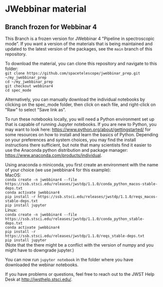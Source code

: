 # JWebbinar material

## Branch frozen for Webbinar 4

This Branch is a frozen version for JWebbinar 4 "Pipeline in spectroscopic mode". If you want a version of the materials that is being maintained and updated to the latest version of the packages, see the `main` branch of this repository.

To download the material, you can clone this repository and navigate to this folder:  
`git clone https://github.com/spacetelescope/jwebbinar_prep.git ~/my_jwebbinar_prep`  
`cd ~/my_jwebbinar_prep`  
`git checkout webbinar4`  
`cd spec_mode`  

Alternatively, you can manually download the individual notebooks by clicking on the spec_mode folder, then click on each file, and right-click on "Raw" to select "Save link as".

To run these notebooks locally, you will need a Python environment set up that is capable of running Jupyter notebooks. If you are new to Python, you may want to look here: https://www.python.org/about/gettingstarted/ for some resources on how to install and learn the basics of Python. Depending on your preferences and system choices, you may find the install instructions there sufficient, but note that many scientists find it easier to use the Anaconda python distribution and package manager: https://www.anaconda.com/products/individual.

Using anaconda o miniconda, you first create an environment with the name of your choice (we use jwebbinar4 for this example):  
MacOS:  
`conda create -n jwebbinar4 --file https://ssb.stsci.edu/releases/jwstdp/1.1.0/conda_python_macos-stable-deps.txt`  
`conda activate jwebbinar4`  
`pip install -r https://ssb.stsci.edu/releases/jwstdp/1.1.0/reqs_macos-stable-deps.txt`  
`pip install jupyter`  
Linux:  
`conda create -n jwebbinar4 --file https://ssb.stsci.edu/releases/jwstdp/1.1.0/conda_python_stable-deps.txt`  
`conda activate jwebbinar4`  
`pip install -r https://ssb.stsci.edu/releases/jwstdp/1.1.0/reqs_stable-deps.txt`  
`pip install jupyter`  
(Note that the there might be a conflict with the version of numpy and you might have to downgrade jupyter.)

You can now run `jupyter notebook` in the folder where you have downloaded the webinar notebooks.

If you have problems or questions, feel free to reach out to the JWST Help Desk at http://jwsthelp.stsci.edu/.
